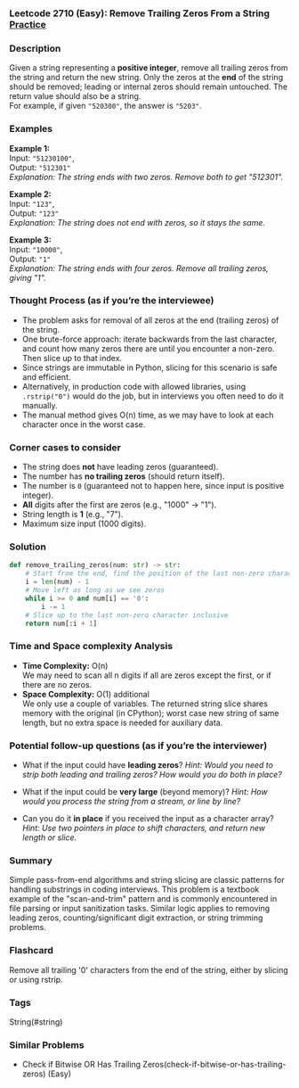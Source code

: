 ### Leetcode 2710 (Easy): Remove Trailing Zeros From a String [Practice](https://leetcode.com/problems/remove-trailing-zeros-from-a-string)

### Description  
Given a string representing a **positive integer**, remove all trailing zeros from the string and return the new string. Only the zeros at the **end** of the string should be removed; leading or internal zeros should remain untouched. The return value should also be a string.  
For example, if given `"520300"`, the answer is `"5203"`.

### Examples  

**Example 1:**  
Input: `"51230100"`,  
Output: `"512301"`  
*Explanation: The string ends with two zeros. Remove both to get "512301".*

**Example 2:**  
Input: `"123"`,  
Output: `"123"`  
*Explanation: The string does not end with zeros, so it stays the same.*

**Example 3:**  
Input: `"10000"`,  
Output: `"1"`  
*Explanation: The string ends with four zeros. Remove all trailing zeros, giving "1".*

### Thought Process (as if you’re the interviewee)  
- The problem asks for removal of all zeros at the end (trailing zeros) of the string.
- One brute-force approach: iterate backwards from the last character, and count how many zeros there are until you encounter a non-zero. Then slice up to that index.
- Since strings are immutable in Python, slicing for this scenario is safe and efficient.
- Alternatively, in production code with allowed libraries, using `.rstrip("0")` would do the job, but in interviews you often need to do it manually.
- The manual method gives O(n) time, as we may have to look at each character once in the worst case.

### Corner cases to consider  
- The string does **not** have leading zeros (guaranteed).
- The number has **no trailing zeros** (should return itself).
- The number is `0` (guaranteed not to happen here, since input is positive integer).
- **All** digits after the first are zeros (e.g., "1000" → "1").
- String length is **1** (e.g., "7").
- Maximum size input (1000 digits).

### Solution

```python
def remove_trailing_zeros(num: str) -> str:
    # Start from the end, find the position of the last non-zero character
    i = len(num) - 1
    # Move left as long as we see zeros
    while i >= 0 and num[i] == '0':
        i -= 1
    # Slice up to the last non-zero character inclusive
    return num[:i + 1]
```

### Time and Space complexity Analysis  

- **Time Complexity:** O(n)  
  We may need to scan all n digits if all are zeros except the first, or if there are no zeros.
- **Space Complexity:** O(1) additional  
  We only use a couple of variables. The returned string slice shares memory with the original (in CPython); worst case new string of same length, but no extra space is needed for auxiliary data.

### Potential follow-up questions (as if you’re the interviewer)  

- What if the input could have **leading zeros**?
  *Hint: Would you need to strip both leading and trailing zeros? How would you do both in place?*

- What if the input could be **very large** (beyond memory)?
  *Hint: How would you process the string from a stream, or line by line?*

- Can you do it **in place** if you received the input as a character array?
  *Hint: Use two pointers in place to shift characters, and return new length or slice.*

### Summary
Simple pass-from-end algorithms and string slicing are classic patterns for handling substrings in coding interviews. This problem is a textbook example of the "scan-and-trim" pattern and is commonly encountered in file parsing or input sanitization tasks. Similar logic applies to removing leading zeros, counting/significant digit extraction, or string trimming problems.


### Flashcard
Remove all trailing '0' characters from the end of the string, either by slicing or using rstrip.

### Tags
String(#string)

### Similar Problems
- Check if Bitwise OR Has Trailing Zeros(check-if-bitwise-or-has-trailing-zeros) (Easy)